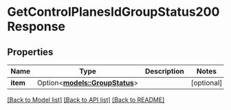 # GetControlPlanesIdGroupStatus200Response

## Properties

Name | Type | Description | Notes
------------ | ------------- | ------------- | -------------
**item** | Option<[**models::GroupStatus**](GroupStatus.md)> |  | [optional]

[[Back to Model list]](../README.md#documentation-for-models) [[Back to API list]](../README.md#documentation-for-api-endpoints) [[Back to README]](../README.md)


